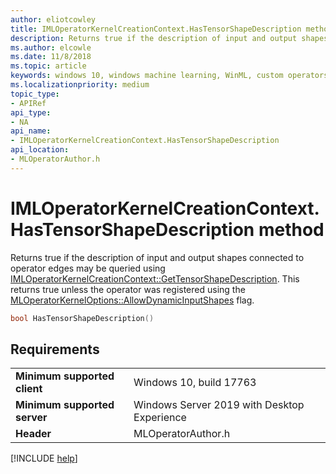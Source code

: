 ```yaml
---
author: eliotcowley
title: IMLOperatorKernelCreationContext.HasTensorShapeDescription method
description: Returns true if the description of input and output shapes connected to operator edges may be queried using **GetTensorShapeDescription**.
ms.author: elcowle
ms.date: 11/8/2018
ms.topic: article
keywords: windows 10, windows machine learning, WinML, custom operators, HasTensorShapeDescription
ms.localizationpriority: medium
topic_type:
- APIRef
api_type:
- NA
api_name:
- IMLOperatorKernelCreationContext.HasTensorShapeDescription
api_location:
- MLOperatorAuthor.h
---
```


# IMLOperatorKernelCreationContext.HasTensorShapeDescription method

Returns true if the description of input and output shapes connected to operator edges may be queried using [IMLOperatorKernelCreationContext::GetTensorShapeDescription](IMLOperatorKernelCreationContext_GetTensorShapeDescription.md). This returns true unless the operator was registered using the [MLOperatorKernelOptions::AllowDynamicInputShapes](MLOperatorKernelOptions.md) flag.

```cpp
bool HasTensorShapeDescription()
```

## Requirements

| | |
|-|-|
| **Minimum supported client** | Windows 10, build 17763 |
| **Minimum supported server** | Windows Server 2019 with Desktop Experience |
| **Header** | MLOperatorAuthor.h |

[!INCLUDE [help](../includes/get-help.md)]
